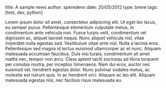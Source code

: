 title: A sample news
author: speredenn
date: 20/05/2012
type: breve
tags: [test, dev, python]

Lorem ipsum dolor sit amet, consectetur adipiscing elit. Ut eget leo
lacus, eu semper purus. Pellentesque elementum vulputate metus, in
condimentum ante vehicula non. Fusce turpis velit, condimentum vel
dignissim ac, aliquet laoreet neque. Nunc aliquet vehicula nisl, vitae
imperdiet nulla egestas sed. Vestibulum vitae ante nisl. Nulla a
lacinia eros. Pellentesque sed magna id lectus euismod ullamcorper ac
et nunc. Aliquam malesuada accumsan faucibus. Duis nisi turpis,
condimentum sit amet mattis nec, tempor non arcu. Class aptent taciti
sociosqu ad litora torquent per conubia nostra, per inceptos
himenaeos. Nam dui eros, auctor nec euismod vel, hendrerit egestas
dolor. Nunc pulvinar sodales metus, ac molestie est rutrum quis. In ac
hendrerit orci. Aliquam ac leo elit. Aliquam malesuada egestas nisi,
nec facilisis risus malesuada eu.
